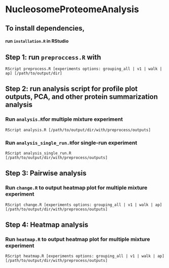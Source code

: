 # NucleosomeProteomeAnalysis

## To install dependencies, 
#### run `installation.R` in RStudio

## Step 1: run `preproccess.R` with 
```
RScript preprocess.R [experiments options: grouping_all | v1 | walk | ap] [/path/to/output/dir]
```
## Step 2: run analysis script for profile plot outputs, PCA, and other protein summarization analysis
### Run `analysis.R`for multiple mixture experiment
```
RScript analysis.R [/path/to/output/dir/with/preprocess/outputs]
```

### Run `analysis_single_run.R`for single-run experiment
```
RScript analysis_single_run.R [/path/to/output/dir/with/preprocess/outputs]
```
## Step 3: Pairwise analysis
### Run `change.R` to output heatmap plot for multiple mixture experiment
```
RScript change.R [experiments options: grouping_all | v1 | walk | ap] [/path/to/output/dir/with/preprocess/outputs]
```
## Step 4: Heatmap analysis
### Run `heatmap.R` to output heatmap plot for multiple mixture experiment
```
RScript heatmap.R [experiments options: grouping_all | v1 | walk | ap] [/path/to/output/dir/with/preprocess/outputs]
```
